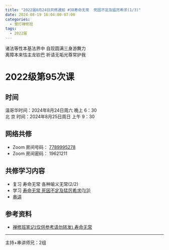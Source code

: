 ```yaml
---
title: "2022届8月24日共修通知 #38寿命无常  死因不定及猛厉希求(1/3)"
date: 2024-08-19 16:04:00-07:00
categories:
  - 慧灯禅修班
tags:
  - 2022届
---
```

诸法等性本基法界中 自现圆满三身游舞力\
离障本来怙主龙钦巴 祈请无垢光尊常护我

# 2022级第95次课

## 时间

温哥华时间：2024年8月24日周六 晚上 6：30\
北  京 时间：2024年8月25日周日 上午 9：30

## 网络共修

* Zoom 房间号码： [7789995278](https://us02web.zoom.us/j/7789995278?pwd=VjZmbWJFY2k2K0E5RVB2cTNIQmhqUT09)
* Zoom 房间密码： 19621211

## 共修学习内容

* 复习 寿命无常 各种喻义无常(2/2)
* 学习 [寿命无常 死因不定及猛厉希求(1/3)](https://www.huidengchanxiu.net/4jx/2wc/09)
* [串讲](https://box.hdcxb.net/%E5%85%B6%E4%BB%96%E8%B5%84%E6%96%99/f/2022%E5%B1%8A)


## 参考资料

* [禅修班笔记(仅供参考请勿转发) 寿命无常](https://bj.cxb123.cc/2wc/)
- - -


主持+串讲师兄：2组
